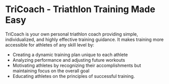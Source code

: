 # TriCoach - Triathlon Training Made Easy

TriCoach is your own personal triathlon coach providing simple, individualized, and highly effective training guidance. It makes training more accessible for athletes of any skill level by:

* Creating a dynamic training plan unique to each athlete
* Analyzing performance and adjusting future workouts
* Motivating athletes by recognizing their accomplishments but maintaining focus on the overall goal
* Educating athletes on the principles of successful training.
